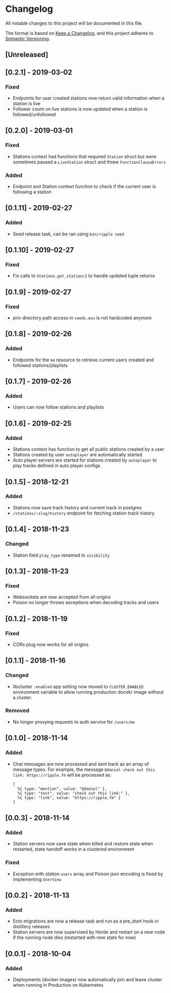 # Changelog

All notable changes to this project will be documented in this file.

The format is based on [Keep a Changelog](https://keepachangelog.com/en/1.0.0/),
and this project adheres to [Semantic Versioning](https://semver.org/spec/v2.0.0.html).

## [Unreleased]

## [0.2.1] - 2019-03-02

### Fixed

- Endpoints for user created stations now return valid information when a station is live
- Follower count on live stations is now updated when a station is followed/unfollowed

## [0.2.0] - 2019-03-01

### Fixed

- Stations context had functions that required `Station` struct but were sometimes passed a `LiveStation` struct and threw `FunctionClauseErrors`

### Added

- Endpoint and Station context function to check if the current user is following a station

## [0.1.11] - 2019-02-27

### Added

- Seed release task, can be ran using `bin/ripple seed`

## [0.1.10] - 2019-02-27

### Fixed

- Fix calls to `Stations.get_station/2` to handle updated tuple returns

## [0.1.9] - 2019-02-27

### Fixed

- priv directory path access in `seeds.exs` is not hardcoded anymore

## [0.1.8] - 2019-02-26

### Added

- Endpoints for the `me` resource to retrieve current users
  created and followed stations/playlists

## [0.1.7] - 2019-02-26

### Added

- Users can now follow stations and playlists

## [0.1.6] - 2019-02-25

### Added

- Stations context has function to get all public stations created by a user
- Stations created by user `autoplayer` are automatically started
- Auto player servers are started for stations created by `autoplayer` to play tracks defined in auto player configs

## [0.1.5] - 2018-12-21

### Added

- Stations now save track history and current track in postgres
- `/stations/:slug/history` endpoint for fetching station track history

## [0.1.4] - 2018-11-23

### Changed

- Station field `play_type` renamed to `visibility`

## [0.1.3] - 2018-11-23

### Fixed

- Websockets are now accepted from all origins
- Poison no longer throws exceptions when decoding tracks and users

## [0.1.2] - 2018-11-19

### Fixed

- CORs plug now works for all origins

## [0.1.1] - 2018-11-16

### Changed

- libcluster `:enabled` app setting now moved to `CLUSTER_ENABLED` environment variable to allow running production docekr image without a cluster.

### Removed

- No longer proxying requests to auth service for `/users/me`

## [0.1.0] - 2018-11-14

### Added

- Chat messages are now processed and sent back as an array of message types. For example, the message `@daniel check out this link: https://ripple.fm` will be processed as:
  ```
  [
    %{ type: "mention", value: "@daniel" },
    %{ type: "text", value: "check out this link:" },
    %{ type: "link", value: "https://ripple.fm" }
  ]
  ```

## [0.0.3] - 2018-11-14

### Added

- Station servers now save state when killed and restore state when restarted, state handoff works in a clustered environment

### Fixed

- Exception with station `users` array and Poison json encoding is fixed by implementing `UserView`

## [0.0.2] - 2018-11-13

### Added

- Ecto migrations are now a release task and run as a pre_start hook in distillery releases
- Station servers are now supervised by Horde and restart on a new node if the running node dies (restarted with new state for now)

## [0.0.1] - 2018-10-04

### Added

- Deployments (docker images) now automatically join and leave cluster when running in Production on Kubernetes
